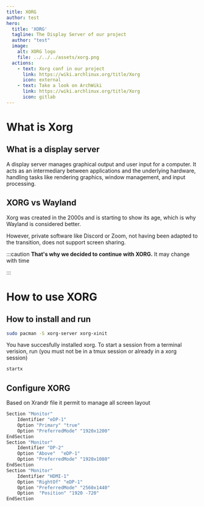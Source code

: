```yaml
---
title: XORG
author: test
hero:
  title: 'XORG'
  tagline: The Display Server of our project
  author: "test"
  image:
    alt: XORG logo
    file: ../../../assets/xorg.png
  actions:
    - text: Xorg conf in our project
      link: https://wiki.archlinux.org/title/Xorg
      icon: external
    - text: Take a look on ArchWiki
      link: https://wiki.archlinux.org/title/Xorg
      icon: gitlab
---
```

# What is Xorg

## What is a display server
A display server manages graphical output and user input for a computer. 
It acts as an intermediary between applications and the underlying hardware, 
handling tasks like rendering graphics, window management, and input processing.


## XORG vs Wayland

Xorg was created in the 2000s and is starting to show its age,
which is why Wayland is considered better.

However, private software like Discord or Zoom,
not having been adapted to the transition, does not support screen sharing.

:::caution
**That's why we decided to continue with XORG.**
It may change with time

:::


# How to use XORG
## How to install and run

```bash
sudo pacman -S xorg-server xorg-xinit
```
You have succesfully installed xorg.
To start a session from a terminal verision, run 
(you must not be in a tmux session or already in a xorg session)
```bash
startx
```

## Configure XORG

Based on Xrandr file it permit to manage all screen layout
```bash title="/etc/X11/xorg.conf"
Section "Monitor"
    Identifier "eDP-1"
    Option "Primary" "true"
    Option "PreferredMode" "1920x1200"
EndSection
Section "Monitor"
    Identifier "DP-2"
    Option "Above"  "eDP-1"
    Option "PreferredMode" "1920x1080"
EndSection
Section "Monitor"
    Identifier "HDMI-1"
    Option "RightOf" "eDP-1"
    Option "PreferredMode" "2560x1440"
    Option  "Position" "1920 -720"
EndSection
```
